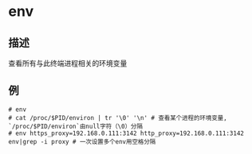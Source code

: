 # env

## 描述

查看所有与此终端进程相关的环境变量

## 例

    # env
    # cat /proc/$PID/environ | tr '\0' '\n' # 查看某个进程的环境变量, `/proc/$PID/environ`由null字符（\0）分隔
    # env https_proxy=192.168.0.111:3142 http_proxy=192.168.0.111:3142 env|grep -i proxy # 一次设置多个env用空格分隔
